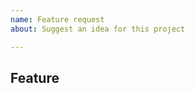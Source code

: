 ```yaml
---
name: Feature request
about: Suggest an idea for this project

---
```


## Feature
<!-- Please clearly and concisely describe the feature you would like, why that feature would be beneficial, and any alternative solutions you have considered. -->
